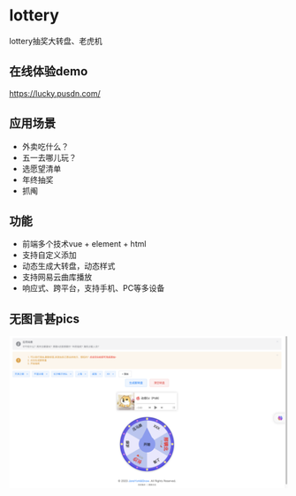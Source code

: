 # lottery
lottery抽奖大转盘、老虎机

## 在线体验demo
https://lucky.pusdn.com/

## 应用场景
- 外卖吃什么？
- 五一去哪儿玩？
- 选愿望清单
- 年终抽奖
- 抓阄

## 功能
- 前端多个技术vue + element + html
- 支持自定义添加
- 动态生成大转盘，动态样式
- 支持网易云曲库播放
- 响应式、跨平台，支持手机、PC等多设备

## 无图言甚pics
![PUSDN](./screenshot/p1.png)